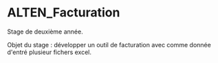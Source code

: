 # ALTEN_Facturation

Stage de deuxième année. 

Objet du stage : développer un outil de facturation avec comme donnée d'entré plusieur fichers excel.
